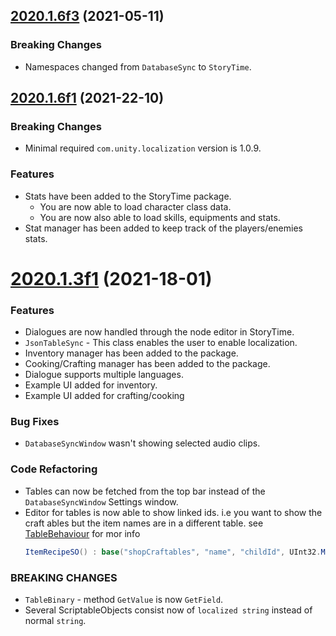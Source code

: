 <a name="2020.1.6f3"></a>
## [2020.1.6f3](https://github.com/vamidi/storytime/compare/v2020.1.0b1...v2020.1.6f3) (2021-05-11)

### Breaking Changes
- Namespaces changed from `DatabaseSync` to `StoryTime`.

<a name="2020.1.6f1"></a>
## [2020.1.6f1](https://github.com/vamidi/storytime/compare/v2020.1.0b1...v2020.1.6f1) (2021-22-10)

### Breaking Changes
- Minimal required `com.unity.localization` version is 1.0.9.

### Features

- Stats have been added to the StoryTime package.
	- You are now able to load character class data.
	- You are now also able to load skills, equipments and stats.
- Stat manager has been added to keep track of the players/enemies stats.

<a name="2020.1.3f1"></a>
# [2020.1.3f1](https://github.com/akveo/nebular/compare/v2020.1.0b1...v2020.1.3f1) (2021-18-01)

### Features
* Dialogues are now handled through the node editor in StoryTime.
* `JsonTableSync` - This class enables the user to enable localization.
* Inventory manager has been added to the package.
* Cooking/Crafting manager has been added to the package.
* Dialogue supports multiple languages.
* Example UI added for inventory.
* Example UI added for crafting/cooking

### Bug Fixes
* `DatabaseSyncWindow` wasn't showing selected audio clips.

### Code Refactoring
* Tables can now be fetched from the top bar instead of the `DatabaseSyncWindow` Settings window.
* Editor for tables is now able to show linked ids. i.e you want to show the craft ables but the
  item names are in a different table. see [TableBehaviour]() for mor info
  ```c#
  ItemRecipeSO() : base("shopCraftables", "name", "childId", UInt32.MaxValue, "items") { }
  ```

### BREAKING CHANGES
* `TableBinary` - method `GetValue` is now `GetField`.
* Several ScriptableObjects consist now of `localized string` instead of normal `string`.
